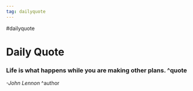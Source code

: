 ```yaml
---
tag: dailyquote
---
```


#dailyquote

# Daily Quote

### Life is what happens while you are making other plans. ^quote
*-John Lennon* ^author
